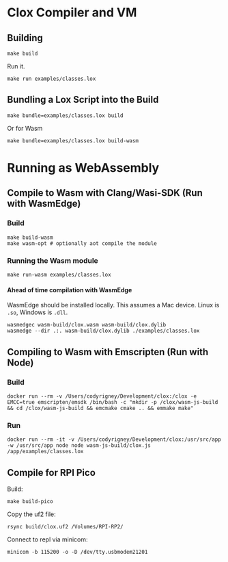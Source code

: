 # Clox Compiler and VM

## Building

```
make build
```

Run it.

```
make run examples/classes.lox
```

## Bundling a Lox Script into the Build
```
make bundle=examples/classes.lox build
```

Or for Wasm
```
make bundle=examples/classes.lox build-wasm
```

# Running as WebAssembly

## Compile to Wasm with Clang/Wasi-SDK (Run with WasmEdge)

### Build

```
make build-wasm
make wasm-opt # optionally aot compile the module
```

### Running the Wasm module

```
make run-wasm examples/classes.lox
```

#### Ahead of time compilation with WasmEdge

WasmEdge should be installed locally. This assumes a Mac device. Linux is `.so`, Windows is `.dll`.

```
wasmedgec wasm-build/clox.wasm wasm-build/clox.dylib
wasmedge --dir .:. wasm-build/clox.dylib ./examples/classes.lox
```


## Compiling to Wasm with Emscripten (Run with Node)

### Build

```
docker run --rm -v /Users/codyrigney/Development/clox:/clox -e EMCC=true emscripten/emsdk /bin/bash -c "mkdir -p /clox/wasm-js-build && cd /clox/wasm-js-build && emcmake cmake .. && emmake make"
```

### Run
```
docker run --rm -it -v /Users/codyrigney/Development/clox:/usr/src/app -w /usr/src/app node node wasm-js-build/clox.js /app/examples/classes.lox
```

## Compile for RPI Pico

Build:
```
make build-pico
```

Copy the uf2 file:
```
rsync build/clox.uf2 /Volumes/RPI-RP2/
```

Connect to repl via minicom:
```
minicom -b 115200 -o -D /dev/tty.usbmodem21201
```